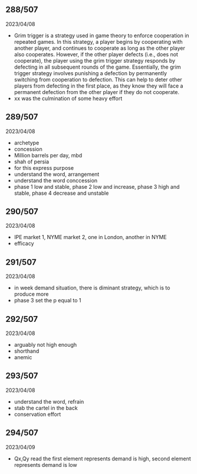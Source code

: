 ## 288/507

2023/04/08

- Grim trigger is a strategy used in game theory to enforce cooperation in repeated games. In this strategy, a player begins by cooperating with another player, and continues to cooperate as long as the other player also cooperates. However, if the other player defects (i.e., does not cooperate), the player using the grim trigger strategy responds by defecting in all subsequent rounds of the game. Essentially, the grim trigger strategy involves punishing a defection by permanently switching from cooperation to defection. This can help to deter other players from defecting in the first place, as they know they will face a permanent defection from the other player if they do not cooperate.
- xx was the culmination of some heavy effort

## 289/507

2023/04/08

- archetype
- concession
- Million barrels per day, mbd
- shah of persia
- for this express purpose
- understand the word, arrangement
- understand the word conccession
- phase 1 low and stable, phase 2 low and increase, phase 3 high and stable, phase 4 decrease and unstable

## 290/507

2023/04/08

- IPE market 1, NYME market 2, one in London, another in NYME
- efficacy


## 291/507

2023/04/08

- in week demand situation, there is diminant strategy, which is to produce more
- phase 3 set the p equal to 1

## 292/507

2023/04/08

- arguably not high enough
- shorthand
- anemic

## 293/507

2023/04/08

- understand the word, refrain
- stab the cartel in the back
- conservation effort

## 294/507

2023/04/09

- Qx,Qy read the first element represents demand is high, second element represents demand is low
